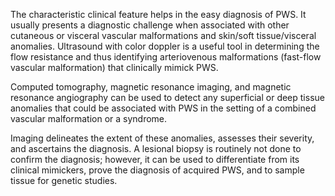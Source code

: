 The characteristic clinical feature helps in the easy diagnosis of PWS. It usually presents a diagnostic challenge when associated with other cutaneous or visceral vascular malformations and skin/soft tissue/visceral anomalies. Ultrasound with color doppler is a useful tool in determining the flow resistance and thus identifying arteriovenous malformations (fast-flow vascular malformation) that clinically mimick PWS.

Computed tomography, magnetic resonance imaging, and magnetic resonance angiography can be used to detect any superficial or deep tissue anomalies that could be associated with PWS in the setting of a combined vascular malformation or a syndrome.

Imaging delineates the extent of these anomalies, assesses their severity, and ascertains the diagnosis. A lesional biopsy is routinely not done to confirm the diagnosis; however, it can be used to differentiate from its clinical mimickers, prove the diagnosis of acquired PWS, and to sample tissue for genetic studies.
